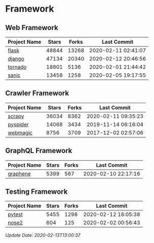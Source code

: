 # Framework

## Web Framework

| Project Name | Stars | Forks | Last Commit |
| ------------ | ----- | ----- | ----------- |
| [flask](https://github.com/pallets/flask) | 48844 | 13268 | 2020-02-11 02:41:07 |
| [django](https://github.com/django/django) | 47134 | 20340 | 2020-02-12 20:46:56 |
| [tornado](https://github.com/tornadoweb/tornado) | 18801 | 5136 | 2020-02-01 21:44:42 |
| [sanic](https://github.com/huge-success/sanic) | 13458 | 1258 | 2020-02-05 19:17:55 |

## Crawler Framework

| Project Name | Stars | Forks | Last Commit |
| ------------ | ----- | ----- | ----------- |
| [scrapy](https://github.com/scrapy/scrapy) | 36034 | 8362 | 2020-02-11 09:35:23 |
| [pyspider](https://github.com/binux/pyspider) | 14068 | 3434 | 2019-11-14 06:16:04 |
| [webmagic](https://github.com/code4craft/webmagic) | 8756 | 3709 | 2017-12-02 02:57:06 |

## GraphQL Framework

| Project Name | Stars | Forks | Last Commit |
| ------------ | ----- | ----- | ----------- |
| [graphene](https://github.com/graphql-python/graphene) | 5399 | 567 | 2020-02-10 22:17:16 |

## Testing Framework

| Project Name | Stars | Forks | Last Commit |
| ------------ | ----- | ----- | ----------- |
| [pytest](https://github.com/pytest-dev/pytest) | 5455 | 1298 | 2020-02-12 18:05:38 |
| [nose2](https://github.com/nose-devs/nose2) | 604 | 125 | 2020-02-02 00:56:43 |

*Update Date: 2020-02-13T13:00:37*